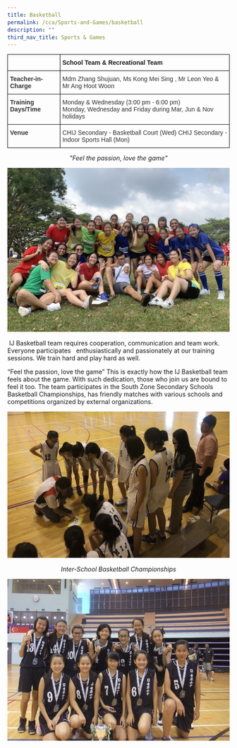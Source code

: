 ```yaml
---
title: Basketball
permalink: /cca/Sports-and-Games/basketball
description: ""
third_nav_title: Sports & Games
---
```

<style type="text/css">
.tg  {border-collapse:collapse;border-spacing:0;}
.tg td{border-color:black;border-style:solid;border-width:1px;font-family:Arial, sans-serif;font-size:14px;
  overflow:hidden;padding:10px 5px;word-break:normal;}
.tg th{border-color:black;border-style:solid;border-width:1px;font-family:Arial, sans-serif;font-size:14px;
  font-weight:normal;overflow:hidden;padding:10px 5px;word-break:normal;}
.tg .tg-1wig{font-weight:bold;text-align:left;vertical-align:top}
.tg .tg-pvk6{color:#333;text-align:left;vertical-align:middle}
.tg .tg-osjb{color:#333;font-weight:bold;text-align:left;vertical-align:top}
</style>
<table class="tg">
<thead>
  <tr>
    <th class="tg-osjb"></th>
    <th class="tg-1wig">School Team &amp; Recreational Team</th>
  </tr>
</thead>
<tbody>
  <tr>
    <td class="tg-osjb">Teacher-in-Charge<br></td>
    <td class="tg-pvk6"><span style="color:inherit;background-color:transparent">Mdm Zhang Shujuan, Ms Kong Mei Sing , Mr Leon Yeo &amp;</span><br><span style="color:inherit;background-color:transparent">Mr Ang Hoot Woon</span><br></td>
  </tr>
  <tr>
    <td class="tg-osjb">Training Days/Time<br></td>
    <td class="tg-pvk6"><span style="color:inherit;background-color:transparent">Monday &amp; Wednesday (3:00 pm - 6:00 pm)</span><br><span style="color:inherit;background-color:transparent">Monday, Wednesday and Friday during Mar, Jun &amp; Nov holidays</span></td>
  </tr>
  <tr>
    <td class="tg-osjb">Venue<br></td>
    <td class="tg-pvk6"><span style="color:inherit;background-color:transparent">CHIJ Secondary - Basketball Court (Wed) CHIJ Secondary - Indoor Sports Hall (Mon)</span></td>
  </tr>
</tbody>
</table>

<center><i>"Feel the passion, love the game"</i></center>

![](/images/Basketball%202.jpg)

 IJ Basketball team requires cooperation, communication and team work. Everyone participates   enthusiastically and passionately at our training sessions. We train hard and play hard as well.

  

“Feel the passion, love the game” This is exactly how the IJ Basketball team feels about the game. With such dedication, those who join us are bound to feel it too. The team participates in the South Zone Secondary Schools Basketball Championships, has friendly matches with various schools and competitions organized by external organizations.

![](/images/Basketball%20(Students-2).jpg)
<center><i>Inter-School Basketball Championships</i><center>
	
![](/images/Basketball%20(Students-3).jpg)